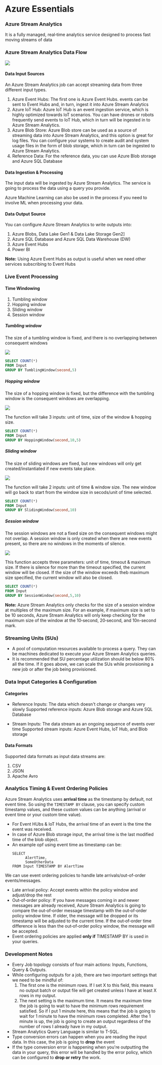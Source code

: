 # Azure Essentials

### Azure Stream Analytics
It is a fully managed, real‑time analytics service designed to process fast moving streams of data

### Azure Stream Analytics Data Flow

![](https://github.com/SaadAAkash/azure-essentials/blob/master/resources/azure-stream-analytics-data-flow.png)

#### Data Input Sources

An Azure Stream Analytics job can accept streaming data from three different input types.

1. Azure Event Hubs: The first one is Azure Event Hubs. events can be sent to Event Hubs and, in turn, ingest it into Azure Stream Analytics
1. Azure IoT Hub: Azure IoT Hub is an event ingestion service, which is highly optimized towards IoT scenarios. You can have drones or robots frequently send events to IoT Hub, which in turn will be ingested in to Azure Stream Analytics. 
1. Azure Blob Store: Azure Blob store can be used as a source of streaming data into Azure Stream Analytics, and this option is great for log files. You can configure your systems to create audit and system usage files in the form of blob storage, which in turn can be ingested to Azure Stream Analytics.
1. Reference Data: For the reference data, you can use Azure Blob storage and Azure SQL Database

#### Data Ingestion & Processing

The input data will be ingested by Azure Stream Analytics. The service is going to process the data using a query you provide. 

Azure Machine Learning can also be used in the process if you need to involve ML when processing your data.

#### Data Output Source

You can configure Azure Stream Analytics to write outputs into: 

1. Azure Blobs, Data Lake Gen1 & Data Lake Storage Gen2]
1. Azure SQL Database and  Azure SQL Data Warehouse (DW)
1. Azure Event Hubs
1. Power BI

**Note:** Using Azure Event Hubs as output is useful when we need other services subscribing to Event Hubs

### Live Event Processing

#### Time Windowing

1. Tumbling window
1. Hopping window
1. Sliding window
1. Session window

##### Tumbling window
The size of a tumbling window is fixed, and there is no overlapping between consequent windows

![](https://github.com/SaadAAkash/azure-essentials/blob/master/resources/tumbling-window.png)

```sql
SELECT COUNT(*)
FROM Input
GROUP BY TumblingWindow(second,5)
```

##### Hopping window
The size of a hopping window is fixed, but the difference with the tumbling window is the consequent windows are overlapping.

![](https://github.com/SaadAAkash/azure-essentials/blob/master/resources/hopping-window.png)

The function will take 3 inputs: unit of time, size of the window & hopping size.

```sql
SELECT COUNT(*)
FROM Input
GROUP BY HoppingWindow(second,10,5)
```

##### Sliding window
The size of sliding windows are fixed, but new windows will only get created/instantiated if new events take place. 

![](https://github.com/SaadAAkash/azure-essentials/blob/master/resources/sliding-window.png)

The function will take 2 inputs: unit of time & window size.
The new window will go back to start from the window size in secods/unit of time selected.

```sql
SELECT COUNT(*)
FROM Input
GROUP BY SlidingWindow(second,10)
```

##### Session window
The session windows are not a fixed size on the consequent windows might not overlap. A session window is only created when there are new events present, so there are no windows in the moments of silence.

![](https://github.com/SaadAAkash/azure-essentials/blob/master/resources/session-window.png)

This function accepts three parameters: unit of time, timeout & maximum size.
If there is silence for more than the timeout specified, the current window will be closed. If the size of the window exceeds theb maximum size specified, the current window will also be closed.

```sql
SELECT COUNT(*)
FROM Input
GROUP BY SessionWindow(second,5,10)
```

**Note:** Azure Stream Analytics only checks for the size of a session window at multiples of the maximum size. For an example, if maximum size is set to be 10 seconds, Azure Stream Analytics will only keep checking for the maximum size of the window at the 10‑second, 20‑second, and 10n-second mark.

### Streaming Units (SUs)
- A pool of computation resources available to process a query. They can be machines dedicated to execute your Azure Stream Analytics queries.
- It is recommended that SU percentage utilization should be below 80% all the time. If it goes above, we can scale the SUs while provisioning a new job or after the job being provisioned.


### Data Input Categories & Configuration

#### Categories

- Reference Inputs:
The data which doesn't change or changes very slowly
Supported reference inputs: Azure Blob storage and Azure SQL Database

- Stream Inputs:
The data stream as an ongoing sequence of events over time 
Supported stream inputs: Azure Event Hubs, IoT Hub, and Blob storage

#### Data Formats
Supported data formats as input data streams are:
1. CSV
1. JSON
1. Apache Avro


### Analytics Timing & Event Ordering Policies

Azure Stream Analytics uses **arrival time** as the timestamp by default, not event time. So using the `TIMESTAMP BY` clause, you can specify custom timestamp values, and these custom values can be anything (arrival or event time or your custom time value).

- For Event HUbs & IoT Hubs, the arrival time of an event is the time the event was received.
- In case of Azure Blob storage input, the arrival time is the last modified time of the blob object.
- An example opf using event time as timestamp can be:
  ```tsql
  SELECT
        AlertTime,
        SomeOtherData
  FROM Input TIMESTAMP BY AlertTime
  ```

We can use event ordering policies to handle late arrivals/out-of-order events/messages.

- Late arrival policy: Accept events within the policy window and adjust/drop the rest
- Out‑of‑order policy: If you have messages coming in and newer messages are already received, Azure Stream Analytics is going to compare the out‑of‑order message timestamp with the out‑of‑order policy window time. If older, the message will be dropped or its timestamp will be adjusted to the current time. If the out‑of‑order time difference is less than the out‑of‑order policy window, the message will be accepted.
- Event ordering policies are applied **only if** TIMESTAMP BY is used in your queries.

### Development Notes
- Every Job topology consists of four main actions: Inputs, Functions, Query & Outputs.
- While configuring outputs for a job, there are two important settings that we need to be mindful of:
  1. The first one is the minimum rows. If I set X to this field, this means no output batch or output file will get created unless I have at least X rows in my output.
  2. The next setting is the maximum time. It means the maximum time the job is going to wait to have the minimum rows requirement satisfied. So if I put 1 minute here, this means that the job is going to wait for 1 minute to have the minimum rows completed. After the 1 minute is up, the job is going to create an output regardless of the number of rows I already have in my output.
- Stream Analytics Query Language is similar to T-SQL.
- Type conversion errors can happen when you are reading the input data. In this case, the job is going to **drop** the event
- If the type conversion error is happening when you're outputting the data in your query, this error will be handled by the error policy, which can be configured to **drop or retry** the work.
  
